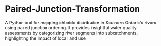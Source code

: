 # Paired-Junction-Transformation
A Python tool for mapping chloride distribution in Southern Ontario's rivers using paired junction ordering. It provides insightful water quality assessments by categorizing river segments into subcatchments, highlighting the impact of local land use
